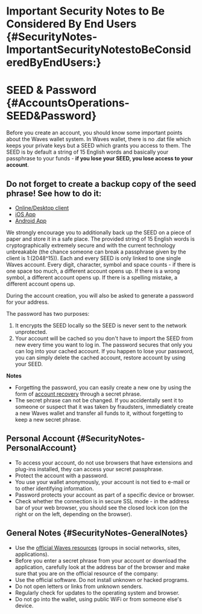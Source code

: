 # Important Security Notes to Be Considered By End Users {#SecurityNotes-ImportantSecurityNotestoBeConsideredByEndUsers:}

# SEED & Password {#AccountsOperations-SEED&Password}

Before you create an account, you should know some important points about the Waves wallet system. In Waves wallet, there is no .dat file which keeps your private keys but a SEED which grants you access to them. The SEED is by default a string of 15 English words and basically your passphrase to your funds - **if you lose your SEED, you lose access to your account**.

## Do not forget to create a backup copy of the seed phrase! See how to do it:

* [Online/Desktop client](https://docs.wavesplatform.com/en/waves-client/account-management/creating-an-account.html#warning)
* [iOS App](https://docs.wavesplatform.com/en/waves-client/mobile-apps/iOS/account-management/creating-an-account.html#warning)
* [Android App](https://docs.wavesplatform.com/en/waves-client/mobile-apps/android/account-management/creating-an-account.html#warning)

We strongly encourage you to additionally back up the SEED on a piece of paper and store it in a safe place. The provided string of 15 English words is cryptographically extremely secure and with the current technology unbreakable \(the chance someone can break a passphrase given by the client is 1:\(2048^15\)\). Each and every SEED is only linked to one single Waves account. Every digit, character, symbol and space counts - if there is one space too much, a different account opens up. If there is a wrong symbol, a different account opens up. If there is a spelling mistake, a different account opens up.

During the account creation, you will also be asked to generate a password for your address.

The password has two purposes:

1. It encrypts the SEED locally so the SEED is never sent to the network unprotected.
2. Your account will be cached so you don't have to import the SEED from new every time you want to log in. The password secures that only you can log into your cached account. If you happen to lose your password, you can simply delete the cached account, restore account by using your SEED.

**Notes**

* Forgetting the password, you can easily create a new one by using the form of [account recovery](/waves-client/account-management/restore-an-account.md) through a secret phrase.
* The secret phrase can not be changed. If you accidentally sent it to someone or suspect that it was taken by fraudsters, immediately create a new Waves wallet and transfer all funds to it, without forgetting to keep a new secret phrase.

## Personal Account {#SecurityNotes-PersonalAccount}

* To access your account, do not use browsers that have extensions and plug-ins installed, they can access your secret passphrase.
* Protect the account with a password.
* You use your wallet anonymously, your account is not tied to e-mail or to other identifying information.
* Password protects your account as part of a specific device or browser.
* Check whether the connection is in secure SSL mode - in the address bar of your web browser, you should see the closed lock icon \(on the right or on the left, depending on the browser\).

## General Notes {#SecurityNotes-GeneralNotes}

* Use the [official Waves resources](/overview/waves-official-resources.md) \(groups in social networks, sites, applications\).
* Before you enter a secret phrase from your account or download the application, carefully look at the address bar of the browser and make sure that you are on the official resource of the company:
* Use the official software. Do not install unknown or hacked programs.
* Do not open letters or links from unknown senders.
* Regularly check for updates to the operating system and browser.
* Do not go into the wallet, using public WiFi or from someone else's device.
